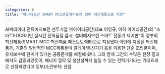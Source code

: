 ```yaml
---
categories: h
title: "아이티공간 SMART MCC전류예지보전 정부 혁신제품으로 지정"
---
```

AI빅데이터 전류예지보전 선두기업 ㈜아이티공간(대표 이영규, 이하 아이티공간)의 "스마트EOCR기반 실시간 전력품질 감시, 설비예지보전 스마트 전동기 제어반"이 정부의 혁신제품(SMART MCC 혁신제품 패스트트랙Ⅲ)으로 지정됐다.이번에 지정된 혁신제품은, 기존의 일반적인 MCC제품들이 릴레이/통신기기 등을 이용한 단순 조립품이며, 유지보수에 한계가 있다는 공통문제를 해결해 왔다. 그와 함께 그간의 수많은 현장 결과에서도 검증되었듯이, 에너지 절약 및 생산성까지 높일 수 있는 전력기기라는 기대효과로 선정되었다고 정부(소관부처: 산업
